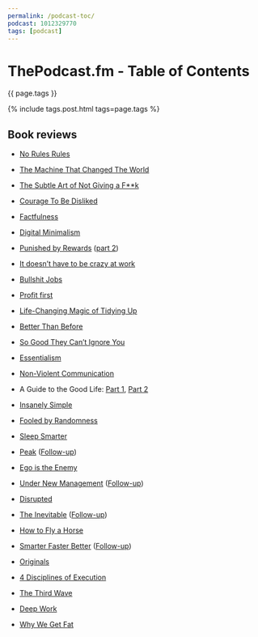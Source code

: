 ```yaml
---
permalink: /podcast-toc/
podcast: 1012329770
tags: [podcast]
---
```


# ThePodcast.fm - Table of Contents

{{ page.tags }}

{% include tags.post.html tags=page.tags %}

## Book reviews

  * [No Rules Rules](https://thepodcast.fm/episodes/210)

  * [The Machine That Changed The World](https://thepodcast.fm/episodes/202)

  * [The Subtle Art of Not Giving a F**k](https://thepodcast.fm/episodes/201)

  * [Courage To Be Disliked](https://thepodcast.fm/episodes/186)

  * [Factfulness](http://thepodcast.fm/185)

  * [Digital Minimalism](https://thepodcast.fm/episodes/184)

  * [Punished by Rewards](https://thepodcast.fm/episodes/179) ([part 2](https://thepodcast.fm/episodes/180))

  * [It doesn’t have to be crazy at work](https://thepodcast.fm/episodes/172)

  * [Bullshit Jobs](https://thepodcast.fm/episodes/169)

  * [Profit first](http://thepodcast.fm/episodes/149)

  * [Life-Changing Magic of Tidying Up](https://thepodcast.fm/146)

  * [Better Than Before](https://thepodcast.fm/133)

  * [So Good They Can’t Ignore You](http://thepodcast.fm/episodes/123)

  * [Essentialism](http://thepodcast.fm/112)

  * [Non-Violent Communication](http://thepodcast.fm/110)

  * A Guide to the Good Life: [Part 1](http://thepodcast.fm/103), [Part 2](http://thepodcast.fm/104)

  * [Insanely Simple](http://thepodcast.fm/94)

  * [Fooled by Randomness](http://thepodcast.fm/92)

  * [Sleep Smarter](http://thepodcast.fm/87)

  * [Peak](http://thepodcast.fm/80) ([Follow-up](http://thepodcast.fm/81))

  * [Ego is the Enemy](http://thepodcast.fm/77)

  * [Under New Management](http://thepodcast.fm/75) ([Follow-up](https://t.co/s6PqTNWx1C))

  * [Disrupted](http://thepodcast.fm/74)

  * [The Inevitable](http://thepodcast.fm/68) ([Follow-up](http://thepodcast.fm/69))

  * [How to Fly a Horse](http://thepodcast.fm/episodes/63)

  * [Smarter Faster Better](http://thepodcast.fm/episodes/61) ([Follow-up](http://thepodcast.fm/episodes/62))

  * [Originals](http://thepodcast.fm/episodes/53)

  * [4 Disciplines of Execution](http://thepodcast.fm/episodes/50)

  * [The Third Wave](http://thepodcast.fm/episodes/48)

  * [Deep Work](http://thepodcast.fm/episodes/46)

  * [Why We Get Fat](http://thepodcast.fm/episodes/32)
